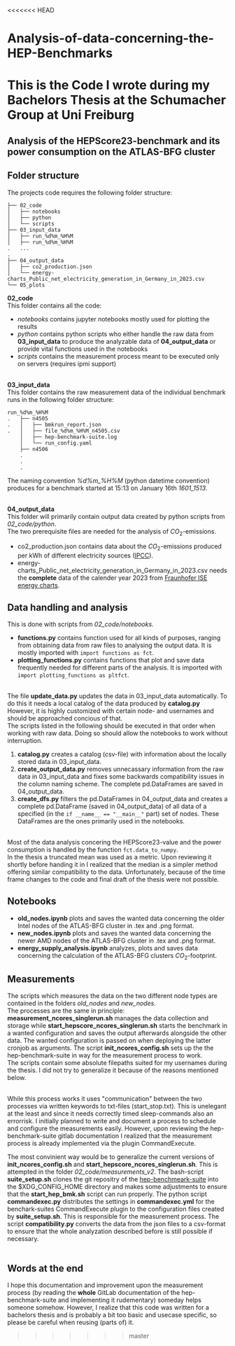 <<<<<<< HEAD
# Analysis-of-data-concerning-the-HEP-Benchmarks
This is the Code I wrote during my Bachelors Thesis at the Schumacher Group at Uni Freiburg
=======
## Analysis of the HEPScore23-benchmark and its power consumption on the ATLAS-BFG cluster

## Folder structure
The projects code requires the following folder structure:

```
├── 02_code
│   ├── notebooks
│   ├── python
│   └── scripts
├── 03_input_data
│   ├── run_%d%m_%H%M
│   ├── run_%d%m_%H%M
.   ...
.   
├── 04_output_data
│   ├── co2_production.json
│   └── energy-charts_Public_net_electricity_generation_in_Germany_in_2023.csv
└── 05_plots
```

**02_code**<br>
This folder contains all the code:<br>
- *notebooks* contains jupyter notebooks mostly used for plotting the results
- *python* contains python scripts who either handle the raw data from **03_input_data** to produce the analyzable data of **04_output_data** or provide vital functions used in the notebooks
- *scripts* contains the measurement process meant to be executed only on servers (requires ipmi support)
<br><br>

**03_input_data**<br>
This folder contains the raw measurement data of the individual benchmark runs in the following folder structure:
```
run_%d%m_%H%M
.   ├── n4505
.   │   ├── bmkrun_report.json
.   │   ├── file_%d%m_%H%M_n4505.csv
    │   ├── hep-benchmark-suite.log
    │   └── run_config.yaml
    ├── n4506
    .
    .
    .
```

The naming convention *%d%m_%H%M* (python datetime convention) produces for a benchmark started at 15:13 on January 16th *1601_1513*.
<br><br>

**04_output_data**<br>
This folder will primarily contain output data created by python scripts from *02_code/python*.<br>
The two prerequisite files are needed for the analysis of $CO_2$-emissions. 
- co2_production.json contains data about the $CO_2$-emissions produced per kWh of different electricity sources ([IPCC](https://abdn.elsevierpure.com/en/publications/annex-iii-technology-specific-cost-and-performance-parameters)).
- energy-charts_Public_net_electricity_generation_in_Germany_in_2023.csv needs the **complete** data of the calender year 2023 from [Fraunhofer ISE energy charts](https://www.energy-charts.info/charts/power/chart.htm?l=en&c=DE&year=2023&source=public&legendItems=3x2vvv6&interval=year).


## Data handling and analysis

This is done with scripts from *02_code/notebooks*.<br>
- **functions.py** contains function used for all kinds of purposes, ranging from obtaining data from raw files to analysing the output data. It is mostly imported with `import functions as fct`.
- **plotting_functions.py** contains functions that plot and save data frequently needed for different parts of the analysis. It is imported with `import plotting_functions as pltfct`.<br><br>

The file **update_data.py** updates the data in 03_input_data automatically. To do this it needs a local catalog of the data produced by **catalog.py** However, it is highly customized with certain node- and usernames and should be approached concious of that.<br>
The scripts listed in the following should be executed in that order when working with raw data. Doing so should allow the notebooks to work without interruption.

1. **catalog.py** creates a catalog (csv-file) with information about the locally stored data in 03_input_data.
2. **create_output_data.py** removes unnecassary information from the raw data in 03_input_data and fixes some backwards compatibility issues in the column naming scheme. The complete pd.DataFrames are saved in 04_output_data.
3. **create_dfs.py** filters the pd.DataFrames in 04_output_data and creates a complete pd.DataFrame (saved in 04_output_data) of all data of a specified (in the `if __name__ == "__main__"` part) set of nodes. These DataFrames are the ones primarily used in the notebooks.
<br><br>

Most of the data analysis concering the HEPScore23-value and the power consumption is handled by the function `fct.data_to_numpy`.
<br>
In the thesis a truncated mean was used as a metric. Upon reviewing it shortly before handing it in I realized that the median is a simpler method offering similar compatibility to the data. Unfortunately, because of the time frame changes to the code and final draft of the thesis were not possible.


## Notebooks
- **old_nodes.ipynb** plots  and saves the wanted data concerning the older Intel nodes of the ATLAS-BFG cluster in .tex and .png format.
- **new_nodes.ipynb** plots  and saves the wanted data concerning the newer AMD nodes of the ATLAS-BFG cluster in .tex and .png format.
- **energy_supply_analysis.ipynb** analyzes, plots and saves data concerning the calculation of the ATLAS-BFG clusters $CO_2$-footprint.


## Measurements
The scripts which measures the data on the two different node types are contained in the folders *old_nodes* and *new_nodes*.<br>
The processes are the same in principle: **measurement_ncores_singlerun.sh** manages the data collection and storage while **start_hepscore_ncores_singlerun.sh** starts the benchmark in a wanted configuration and saves the output afterwards alongside the other data. The wanted configuration is passed on when deploying the latter cronjob as arguments. The script **init_ncores_config.sh** sets up the the hep-benchmark-suite in way for the measurement process to work.<br>
The scripts contain some absolute filepaths suited for my usernames during the thesis. I did not try to generalize it because of the reasons mentioned below.
<br><br>

While this process works it uses "communication" between the two processes via written keywords to txt-files (start_stop.txt). This is unelegant at the least and since it needs correctly timed sleep-commands also an errorrisk. I initially planned to write and document a process to schedule and configure the measurements easily. However, upon reviewing the hep-benchmark-suite gitlab documentation I realized that the measurement process is already implemented via the plugin CommandExecute.
<br>

The most convinient way would be to generalize the current versions of **init_ncores_config.sh** and **start_hepscore_ncores_singlerun.sh**.
This is attempted in the folder *02_code/measurements_v2*. The bash-script **suite_setup.sh** clones the git repositry of the [hep-benchmeark-suite](https://gitlab.cern.ch/hep-benchmarks/hep-benchmark-suite.git) into the $XDG_CONFIG_HOME directory and makes some adjustments to ensure that the **start_hep_bmk.sh** script can run properly. The python script **commandexec.py** distributes the settings in **commandexec.yml** for the benchark-suites CommandExecute plugin to the configuration files created by **suite_setup.sh**. This is responsible for the measurement process. The script **compatibility.py** converts the data from the json files to a csv-format to ensure that the whole analyzation described before is still possible if necessary.
<br><br>


## Words at the end
I hope this documentation and improvement upon the measurement process (by reading the **whole** GitLab documentation of the hep-benchmark-suite and implementing it rudementary) someday helps someone somehow. However, I realize that this code was written for a bachelors thesis and is probably a bit too basic and usecase specific, so please be careful when reusing (parts of) it.
>>>>>>> master
